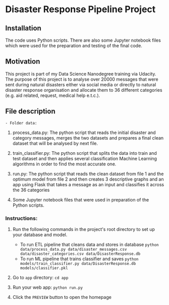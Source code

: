 # Disaster Response Pipeline Project

## Installation

The code uses Python scripts. There are also some Jupyter notebook files which were used for the preparation and testing of the final code. 

## Motivation

This project is part of my Data Science Nanodegree training via Udacity. The purpose of this project is to analyse over 20000 messages that were sent during natural disasters either via social media or directly to natural disaster response organisation and allocate them to 36 different categories (e.g. aid related, request, medical help e.t.c.).  

## File description
    - Folder data: 
1. process_data.py: The python script that reads the initial disaster and category messages, merges the two datasets and prepares a final clean dataset that will be analysed by next file.

2. train_classifier.py: The python script that splits the data into train and test dataset and then applies several classification Machine Learning algorithms in order to find the most accurate one.

3. run.py: The python script that reads the clean dataset from file 1 and the optimum model from file 2 and then creates 3 descriptive graphs and an app using Flask that takes a message as an input and classifies it across the 36 categories  

4. Some Jupyter notebook files that were used in preparation of the Python scripts.

### Instructions:
1. Run the following commands in the project's root directory to set up your database and model.

    - To run ETL pipeline that cleans data and stores in database
        `python data/process_data.py data/disaster_messages.csv data/disaster_categories.csv data/DisasterResponse.db`
    - To run ML pipeline that trains classifier and saves
        `python models/train_classifier.py data/DisasterResponse.db models/classifier.pkl`

2. Go to `app` directory: `cd app`

3. Run your web app: `python run.py`

4. Click the `PREVIEW` button to open the homepage

